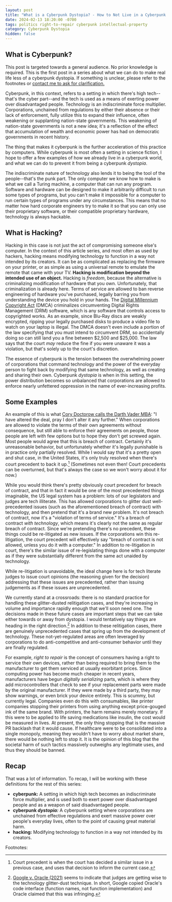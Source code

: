 ```yaml
---
layout: post
title: "What is a Cyberpunk Dystopia? - How to Not Live in a Cyberpunk Dystopia #00"
date: 2024-02-13 18:20:00 -0700
tags: politics right-to-repair cyberpunk intellectual-property 
category: Cyberpunk Dystopia
hidden: false
--- 
```


## What is Cyberpunk?

This post is targeted towards a general audience. No prior knowledge is required. This is the first post in a series about what we can do to make real life less of a cyberpunk dystopia. If something is unclear, please refer to the footnotes or [contact me to ask for clarification.](https://sudo-nano.github.io/about/)

Cyberpunk, in this context, refers to a setting in which there's high tech--that's the cyber part--and the tech is used as a means of exerting power over disadvantaged people. Technology is an indiscriminate force multiplier. Corporations, unchained from regulations by either their absence or their lack of enforcement, fully utilize this to expand their influence, often weakening or supplanting nation-state governments. This weakening of nation-state governments is not a new idea; it's a reflection of the effect that accumulation of wealth and economic power has had on democratic governments in recent history.

The thing that makes it cyberpunk is the further acceleration of this practice by computers. While cyberpunk is most often a setting in science fiction, I hope to offer a few examples of how we already live in a cyberpunk world, and what we can do to prevent it from  being a cyberpunk *dystopia*. 

The indiscriminate nature of technology also lends it to being the tool of the people--that's the punk part. The only computer we know how to make is what we call a Turing machine, a computer that can run any program. Software and hardware can be designed to make it arbitrarily difficult to run some types of programs, but you can't make it impossible for a computer to run certain types of programs under any circumstances. This means that no matter how hard corporate engineers try to make it so that you can only use their proprietary software, or their compatible proprietary hardware, technology is always hackable. 


## What is Hacking?

Hacking in this case is not just the act of compromising someone else's computer. In the context of this article series, and most often as used by hackers, hacking means modifying technology to function in a way not intended by its creators. It can be as complicated as replacing the firmware on your printer, or as simple as using a universal remote to emulate the remote that came with your TV. **Hacking is modification beyond the intended use of an object.** Hacking is *freedom*, because the alternative is criminalizing modification of hardware that you own. Unfortunately, that criminalization is already here. Terms of service are allowed to ban reverse engineering of hardware you've purchased, legally barring you from understanding the device you hold in your hands. The [Digital Millennium Copyright Act](https://en.wikipedia.org/wiki/Digital_Millennium_Copyright_Act) (DMCA) criminalizes circumventing Digital Rights Management (DRM) software, which is any software that controls access to copyrighted works. As an example, since Blu-Ray discs are weakly encrypted, ripping your legally purchased disks to produce a video file to watch on your laptop is illegal. The DMCA doesn't even include a portion of the law specifying that you must intend to circumvent DRM, so accidentally doing so can still land you a fine between $2,500 and $25,000. The law says that the court *may* reduce the fine if you were unaware it was a violation, but that's solely up to the court's discretion.

The essence of cyberpunk is the tension between the overwhelming power of corporations that command technology and the power of the everyday person to fight back by modifying that same technology, as well as creating and sharing their own. Cyberpunk *dystopia* is when in this setting, the power distribution becomes so unbalanced that corporations are allowed to enforce nearly unfettered oppression in the name of ever-increasing profits. 

## Some Examples

An example of this is what [Cory Doctorow calls the Darth Vader MBA](https://pluralistic.net/2023/08/03/there-is-no-cloud/): "I have altered the deal, pray I don't alter it any further." When corporations are allowed to violate the terms of their own agreements without consequence, but still able to enforce their agreements on people, those people are left with few options but to hope they don't get screwed again. Most people would agree that this is breach of contract. Certainly it's unreasonable behavior, but unfortunately whether it's legally punishable is in practice only partially resolved. While I would say that it's a pretty open and shut case, in the United States, it's only truly resolved when there's court precedent to back it up.[^1] (Sometimes not even then! Court precedents can be overturned, but that's always the case so we won't worry about it for now.) 

While you would think there's pretty obviously court precedent for breach of contract, and that in fact it would be one of the most precedented things imaginable, the US legal system has a problem: lots of our legislators and judges are tech illiterate. This has allowed corporations to glitter dust well-precedented issues (such as the aforementioned breach of contract) with technology, and then pretend that it's a brand new problem. It's not breach of contract, now it's a "violation of terms of service." It's a breach of contract *with technology*, which means it's clearly not the same as regular breach of contract. Since we're pretending there's no precedent, these things could be re-litigated as new issues. If the corporations win this re-litigation, the court precedent will effectively say "breach of contract is not allowed, unless you do it with a computer." In addition to re-litigation in court, there's the similar issue of re-legislating things done with a computer as if they were substantially different from the same act unaided by technology. 

While re-litigation is unavoidable, the ideal change here is for tech literate judges to issue court opinions (the reasoning given for the decision) addressing that these issues are precedented, rather than issuing judgements as if these issues are unprecedented. 

We currently stand at a crossroads: there is no standard practice for handling these glitter-dusted relitigation cases, and they're increasing in volume and importance rapidly enough that we'll soon need one. The decisions made in these future cases are important steps that we can take either towards or away from dystopia. I would tentatively say things are heading in the right direction.[^2] In addition to these relitigation cases, there are genuinely unprecedented cases that spring up from the development of technology. These not-yet-regulated areas are often leveraged by corporations to do anti-competitive and anti-consumer behavior until they are finally regulated. 

For example, *right to repair* is the concept of consumers having a right to service their own devices, rather than being required to bring them to the manufacturer to get them serviced at usually exorbitant prices. Since computing power has become much cheaper in recent years, manufacturers have begun *digitally serializing* parts, which is where they add microcontrollers that check to see if your replacement parts were made by the original manufacturer. If they were made by a third party, they may show warnings, or even brick your device entirely. This is scummy, but currently legal. Companies even do this with consumables, like printer companies stopping their printers from using anything except price-gouged ink of the same brand. With printers, the harm remains merely monetary. If this were to be applied to life saving medications like insulin, the cost would be measured in lives. At present, the only thing stopping that is the massive PR backlash that it would cause. If healthcare were to be consolidated into a single monopoly, meaning they wouldn't have to worry about market share, there would be nothing left to stop it. It is the opinion of this blog that the societal harm of such tactics massively outweighs any legitimate uses, and thus they should be banned.

## Recap

That was a lot of information. To recap, I will be working with these definitions for the rest of this series: 
- **cyberpunk:** A setting in which high tech becomes an indiscriminate force multiplier, and is used both to exert power over disadvantaged people and as a weapon of said disadvantaged people. 
- **cyberpunk *dystopia:*** A cyberpunk setting where corporations are unchained from effective regulations and exert massive power over people's everyday lives, often to the point of causing great material harm. 
- **hacking:** Modifying technology to function in a way not intended by its creators.




Footnotes:

[^1]: Court precedent is when the court has decided a similar issue in a previous case, and uses that decision to inform the current case. 
[^2]: [Google v. Oracle (2021)](https://en.wikipedia.org/wiki/Google_LLC_v._Oracle_America%2C_Inc.) seems to indicate that judges are getting wise to the technology glitter-dust technique. In short, Google copied Oracle's code interface (function names, not function implementation) and Oracle claimed that this was infringing. 
